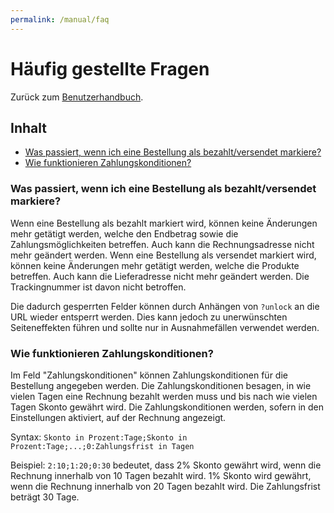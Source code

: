 ```yaml
---
permalink: /manual/faq
---
```


# Häufig gestellte Fragen

Zurück zum [Benutzerhandbuch](./).

## Inhalt

- [Was passiert, wenn ich eine Bestellung als bezahlt/versendet markiere?](#was-passiert-wenn-ich-eine-bestellung-als-bezahltversendet-markiere)
- [Wie funktionieren Zahlungskonditionen?](#wie-funktionieren-zahlungskonditionen)

### Was passiert, wenn ich eine Bestellung als bezahlt/versendet markiere?

Wenn eine Bestellung als bezahlt markiert wird, können keine Änderungen mehr getätigt werden, welche den Endbetrag sowie die Zahlungsmöglichkeiten betreffen. Auch kann die Rechnungsadresse nicht mehr geändert werden.
Wenn eine Bestellung als versendet markiert wird, können keine Änderungen mehr getätigt werden, welche die Produkte betreffen. Auch kann die Lieferadresse nicht mehr geändert werden. Die Trackingnummer ist davon nicht betroffen.

Die dadurch gesperrten Felder können durch Anhängen von `?unlock` an die URL wieder entsperrt werden. Dies kann jedoch zu unerwünschten Seiteneffekten führen und sollte nur in Ausnahmefällen verwendet werden.

### Wie funktionieren Zahlungskonditionen?

Im Feld "Zahlungskonditionen" können Zahlungskonditionen für die Bestellung angegeben werden. Die Zahlungskonditionen besagen, in wie vielen Tagen eine Rechnung bezahlt werden muss und bis nach wie vielen Tagen Skonto gewährt wird. Die Zahlungskonditionen werden, sofern in den Einstellungen aktiviert, auf der Rechnung angezeigt.

Syntax: `Skonto in Prozent:Tage;Skonto in Prozent:Tage;...;0:Zahlungsfrist in Tagen`

Beispiel: `2:10;1:20;0:30` bedeutet, dass 2% Skonto gewährt wird, wenn die Rechnung innerhalb von 10 Tagen bezahlt wird. 1% Skonto wird gewährt, wenn die Rechnung innerhalb von 20 Tagen bezahlt wird. Die Zahlungsfrist beträgt 30 Tage.
